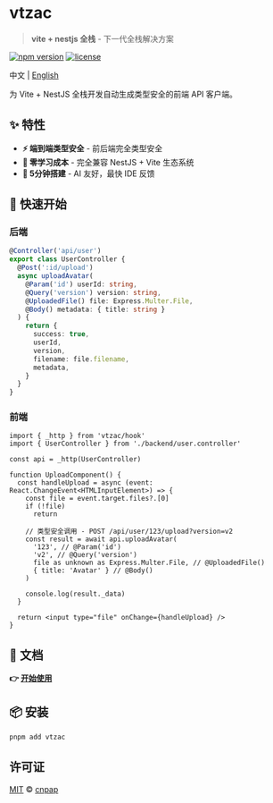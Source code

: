 # vtzac

> **vite + nestjs 全栈** - 下一代全栈解决方案

[![npm version](https://img.shields.io/npm/v/vtzac.svg)](https://www.npmjs.com/package/vtzac)
[![license](https://img.shields.io/npm/l/vtzac.svg)](https://github.com/cnpap/vtzac/blob/main/LICENSE.md)

中文 | [English](./README.md)

为 Vite + NestJS 全栈开发自动生成类型安全的前端 API 客户端。

## ✨ 特性

- **⚡ 端到端类型安全** - 前后端完全类型安全
- **🔄 零学习成本** - 完全兼容 NestJS + Vite 生态系统
- **🚀 5分钟搭建** - AI 友好，最快 IDE 反馈

## 🚀 快速开始

### 后端

```typescript
@Controller('api/user')
export class UserController {
  @Post(':id/upload')
  async uploadAvatar(
    @Param('id') userId: string,
    @Query('version') version: string,
    @UploadedFile() file: Express.Multer.File,
    @Body() metadata: { title: string }
  ) {
    return {
      success: true,
      userId,
      version,
      filename: file.filename,
      metadata,
    }
  }
}
```

### 前端

```tsx
import { _http } from 'vtzac/hook'
import { UserController } from './backend/user.controller'

const api = _http(UserController)

function UploadComponent() {
  const handleUpload = async (event: React.ChangeEvent<HTMLInputElement>) => {
    const file = event.target.files?.[0]
    if (!file)
      return

    // 类型安全调用 - POST /api/user/123/upload?version=v2
    const result = await api.uploadAvatar(
      '123', // @Param('id')
      'v2', // @Query('version')
      file as unknown as Express.Multer.File, // @UploadedFile()
      { title: 'Avatar' } // @Body()
    )

    console.log(result._data)
  }

  return <input type="file" onChange={handleUpload} />
}
```

## 📖 文档

**👉 [开始使用](https://vtzac.pages.dev/getting-started)**

## 📦 安装

```bash
pnpm add vtzac
```

## 许可证

[MIT](./LICENSE.md) © [cnpap](https://github.com/cnpap)
